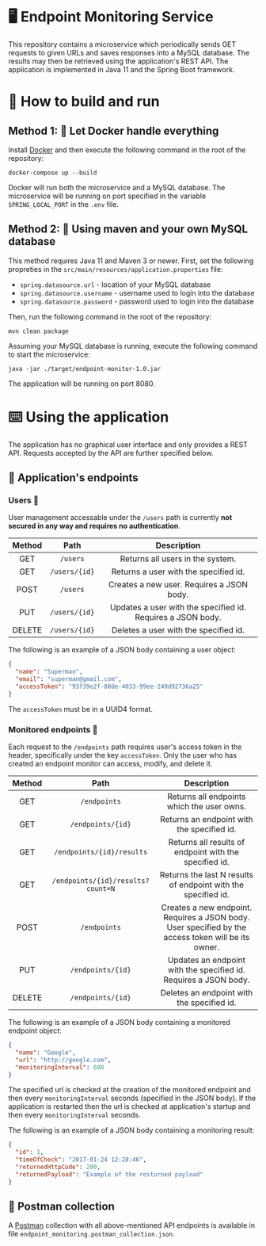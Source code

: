 # :desktop_computer: Endpoint Monitoring Service

This repository contains a microservice which periodically sends GET requests to given URLs and saves responses into a MySQL database.
The results may then be retrieved using the application's REST API. 
The application is implemented in Java 11 and the Spring Boot framework. 

# :wrench: How to build and run

## Method 1: :whale: Let Docker handle everything

Install [Docker](https://www.docker.com) and then execute the following command in the root of the repository:

```
docker-compose up --build
```

Docker will run both the microservice and a MySQL database.
The microservice will be running on port specified in the variable `SPRING_LOCAL_PORT` in the `.env` file.

## Method 2: :hammer: Using maven and your own MySQL database

This method requires Java 11 and Maven 3 or newer.
First, set the following propreties in the `src/main/resources/application.properties` file:  

- `spring.datasource.url` - location of your MySQL database
- `spring.datasource.username` - username used to login into the database
- `spring.datasource.password` - password used to login into the database

Then, run the following command in the root of the repository:

```
mvn clean package
```

Assuming your MySQL database is running, execute the following command to start the microservice:

```
java -jar ./target/endpoint-monitor-1.0.jar
```

The application will be running on port 8080.

# :keyboard: Using the application

The application has no graphical user interface and only provides a REST API.
Requests accepted by the API are further specified below.

## :electric_plug: Application's endpoints

### Users :adult:

User management accessable under the `/users` path is currently **not secured in any way and requires no authentication**.

| Method |     Path      |                         Description                         |
|:------:|:-------------:|:-----------------------------------------------------------:|
|  GET   |   `/users`    |              Returns all users in the system.               |
|  GET   | `/users/{id}` |            Returns a user with the specified id.            |
|  POST  |   `/users`    |          Creates a new user. Requires a JSON body.          |
|  PUT   | `/users/{id}` | Updates a user with the specified id. Requires a JSON body. |
| DELETE | `/users/{id}` |            Deletes a user with the specified id.            |

The following is an example of a JSON body containing a user object:

```json
{
  "name": "Superman",
  "email": "superman@gmail.com",
  "accessToken": "93f39e2f-80de-4033-99ee-249d92736a25"
}
```

The `accessToken` must be in a UUID4 format.

### Monitored endpoints :signal_strength:

Each request to the `/endpoints` path requires user's access token in the header, specifically under the key `accessToken`.
Only the user who has created an endpoint monitor can access, modify, and delete it.

| Method |               Path                |                                             Description                                             |
|:------:|:---------------------------------:|:---------------------------------------------------------------------------------------------------:|
|  GET   |           `/endpoints`            |                             Returns all endpoints which the user owns.                              |
|  GET   |         `/endpoints/{id}`         |                             Returns an endpoint with the specified id.                              |
|  GET   |     `/endpoints/{id}/results`     |                       Returns all results of endpoint with the specified id.                        |
|  GET   | `/endpoints/{id}/results?count=N` |                    Returns the last N results of endpoint with the specified id.                    |
|  POST  |           `/endpoints`            | Creates a new endpoint. Requires a JSON body. User specified by the access token will be its owner. |
|  PUT   |         `/endpoints/{id}`         |                  Updates an endpoint with the specified id. Requires a JSON body.                   |
| DELETE |         `/endpoints/{id}`         |                             Deletes an endpoint with the specified id.                              |

The following is an example of a JSON body containing a monitored endpoint object:

```json
{
  "name": "Google",
  "url": "http://google.com",
  "monitoringInterval": 600
}
```

The specified url is checked at the creation of the monitored endpoint and then every `monitoringInterval` seconds (specified in the JSON body).
If the application is restarted then the url is checked at application's startup and then every `monitoringInterval` seconds.

The following is an example of a JSON body containing a monitoring result:

```json
{
  "id": 1,
  "timeOfCheck": "2017-01-24 12:28:46",
  "returnedHttpCode": 200,
  "returnedPayload": "Example of the resturned payload"
}
```

## :postbox: Postman collection 

A [Postman](https://www.postman.com/) collection with all above-mentioned API endpoints is available in file `endpoint_monitoring.postman_collection.json`.
